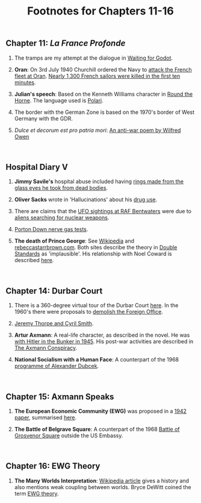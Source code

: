 ﻿---
layout: post
title: Footnotes for Chapters 11-16
category: references
---




## Chapter 11:  *La France Profonde*

1. The tramps are my attempt at the dialogue in [Waiting for Godot](https://en.wikipedia.org/wiki/Waiting_for_Godot).

2. **Oran**: On 3rd July 1940 Churchill ordered the Navy to [attack the French fleet at Oran](https://en.wikipedia.org/wiki/Attack_on_Mers-el-K%C3%A9bir). [Nearly 1,300 French sailors were killed in the first ten minutes](https://thehistoryproject.co.uk/posts.php?id=163). 

3. **Julian's speech**: Based on the Kenneth Williams character in [Round the Horne](https://www.bbc.co.uk/mediacentre/proginfo/2015/34/julian-and-sandy). The language used is [Polari](https://www.keele.ac.uk/media/keeleuniversity/equaldiversity/polari.pdf).

4. The border with the German Zone is based on the 1970's border of West Germany with the GDR.

5. *Dulce et decorum est pro patria mori*: [An anti-war poem by Wilfred Owen](https://en.wikipedia.org/wiki/Dulce_et_decorum_est_pro_patria_mori)


<br/>

## Hospital Diary V

1. **Jimmy Savile's** hospital abuse included having [rings made from the glass eyes he took from dead bodies](https://www.huffingtonpost.co.uk/entry/jimmy-saville-glass-eye-rings_n_5532464).

2. **Oliver Sacks** wrote in 'Hallucinations' about his [drug use](https://www.washingtonpost.com/news/arts-and-entertainment/wp/2015/08/30/oliver-sacks-psychedelic-drugs-taught-me-what-the-mind-is-capable-of/).

3. There are claims that the [UFO sightings at RAF Bentwaters](https://en.wikipedia.org/wiki/Lakenheath-Bentwaters_incident) were due to [aliens searching for nuclear weapons](https://www.examinerlive.co.uk/news/west-yorkshire-news/scholes-ufo-expert-claims-raf-11348762). 

4. [Porton Down nerve gas tests](https://www.theguardian.com/science/2004/may/06/science.research).

5. **The death of Prince George**: See [Wikipedia](https://en.wikipedia.org/wiki/Prince_George,_Duke_of_Kent#Death) and [rebeccastarrbrown.com](https://rebeccastarrbrown.com/2017/08/25/the-death-of-george-duke-of-kent/). Both sites describe the theory in [Double Standards](https://www.amazon.co.uk/Double-Standards-Rudolf-Hess-Cover-Up/dp/0751532207) as 'implausible'. His relationship with Noel Coward is described [here](http://asketchofthepast.com/2013/10/24/if-love-were-all-noel-coward-and-prince-george/).

<br/>

## Chapter 14: Durbar Court

1. There is a 360-degree virtual tour of the Durbar Court [here](https://blogs.fco.gov.uk/fco-virtual-tour/). In the 1960's there were proposals to [demolish the Foreign Office](https://en.wikipedia.org/wiki/Foreign_and_Commonwealth_Office#Foreign_and_Commonwealth_Office_Main_Building).

2. [Jeremy Thorpe and Cyril Smith](https://www.dailymail.co.uk/news/article-3715496/The-sickest-Establishment-cover-great-good-let-Jeremy-Thorpe-away-sex-abuse-gave-green-light-monsters-like-Cyril-Smith-Jimmy-Savile.html).

3. **Artur Axmann**: A real-life character, as described in the novel. He was [with Hitler in the Bunker in 1945](https://en.wikipedia.org/wiki/Artur_Axmann). His post-war activities are described in [The Axmann Conspiracy](https://www.amazon.co.uk/Axmann-Conspiracy-Scott-Andrew-Selby/dp/0425253686).

4. **National Socialism with a Human Face**: A counterpart of the 1968 [programme of Alexander Dubcek](https://en.wikipedia.org/wiki/Socialism_with_a_human_face).

<br/>

## Chapter 15: Axmann Speaks

1. **The European Economic Community (EWG)** was proposed in a [1942 paper](http://www.jar2.com/Files/Nazism/The_Europeische_Wirtschaftsgemeinchaft_Berlin_1942.pdf), summarised [here](https://briefingsforbrexit.com/striking-similarities-the-origins-of-the-european-economic-community/).

2. **The Battle of Belgrave Square**: A counterpart of the 1968 [Battle of Grosvenor Square](https://www.theguardian.com/world/2018/mar/11/battle-of-grosvenor-square-50-years-vietnam-protest-donald-macintyre) outside the US Embassy.

<br/>

## Chapter 16: EWG Theory

1. **The Many Worlds Interpretation**: [Wikipedia article](https://en.wikipedia.org/wiki/Many-worlds_interpretation) gives a history and also mentions weak coupling between worlds. Bryce DeWitt coined the term [EWG theory](https://link.springer.com/article/10.1007/s13194-011-0023-9).

<br/>

